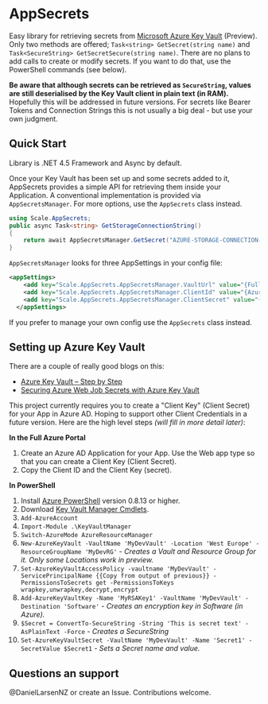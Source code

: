 # AppSecrets

Easy library for retrieving secrets from [Microsoft Azure Key Vault](http://azure.microsoft.com/en-us/services/key-vault/) (Preview).
Only two methods are offered; `Task<string> GetSecret(string name)` and `Task<SecureString> GetSecretSecure(string name)`. There are no plans to add calls to create or modify secrets. If you want to do that, use the PowerShell commands (see below).

**Be aware that although secrets can be retrieved as `SecureString`, values are still deserialised by the Key Vault client in plain text (in RAM).** Hopefully this will be addressed in future versions. For secrets like Bearer Tokens and Connection Strings this is not usually a big deal - but use your own judgment.


## Quick Start

Library is .NET 4.5 Framework and Async by default.

Once your Key Vault has been set up and some secrets added to it, AppSecrets provides a simple API for retrieving them inside your Application. A conventional implementation is provided via `AppSecretsManager`. For more options, use the `AppSecrets` class instead.

```csharp
using Scale.AppSecrets;
public async Task<string> GetStorageConnectionString()
{
    return await AppSecretsManager.GetSecret("AZURE-STORAGE-CONNECTION-STRING");
}
```

`AppSecretsManager` looks for three AppSettings in your config file: 

```xml
<appSettings>
    <add key="Scale.AppSecrets.AppSecretsManager.VaultUrl" value="{Fully qualified Vault URL}"/>
    <add key="Scale.AppSecrets.AppSecretsManager.ClientId" value="{Azure AD Client ID}"/>
    <add key="Scale.AppSecrets.AppSecretsManager.ClientSecret" value="{Azure AD Client Secret}"/>
  </appSettings>
```

If you prefer to manage your own config use the `AppSecrets` class instead.


## Setting up Azure Key Vault

There are a couple of really good blogs on this:

* [Azure Key Vault – Step by Step](http://blogs.technet.com/b/kv/archive/2015/01/09/azure-key-vault-step-by-step.aspx)
* [Securing Azure Web Job Secrets with Azure Key Vault](http://wp.sjkp.dk/securing-azure-web-job-secrets-with-azure-key-vault/)

This project currently requires you to create a "Client Key" (Client Secret) for your App in Azure AD. Hoping to support other Client Credentials in a future version. Here are the high level steps *(will fill in more detail later)*:

**In the Full Azure Portal**

1. Create an Azure AD Application for your App. Use the Web app type so that you can create a Client Key (Client Secret).
1. Copy the Client ID and the Client Key (secret).

**In PowerShell**

1. Install [Azure PowerShell](http://azure.microsoft.com/en-us/documentation/articles/install-configure-powershell/) version 0.8.13 or higher.
1. Download [Key Vault Manager Cmdlets](http://go.microsoft.com/fwlink/?LinkID=521539).
1. `Add-AzureAccount`
1. `Import-Module .\KeyVaultManager`
1. `Switch-AzureMode AzureResourceManager`
1. `New-AzureKeyVault -VaultName 'MyDevVault' -Location 'West Europe' -ResourceGroupName 'MyDevRG'`    *- Creates a Vault and Resource Group for it. Only some Locations work in preview.*
1. `Set-AzureKeyVaultAccessPolicy -vaultname 'MyDevVault' -ServicePrincipalName {{Copy from output of previous}} -PermissionsToSecrets get -PermissionsToKeys wrapkey,unwrapkey,decrypt,encrypt`
1. `Add-AzureKeyVaultKey -Name 'MyRSAKey1' -VaultName 'MyDevVault' -Destination 'Software'`    *- Creates an encryption key in Software (in Azure).* 
1. `$Secret = ConvertTo-SecureString -String 'This is secret text' -AsPlainText -Force`    *- Creates a SecureString*
1. `Set-AzureKeyVaultSecret -VaultName 'MyDevVault' -Name 'Secret1' -SecretValue $Secret1`    *- Sets a Secret name and value.*

## Questions an support
@DanielLarsenNZ or create an Issue. Contributions welcome.
